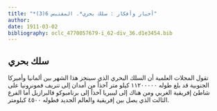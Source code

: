 ```yaml
---
title: "*أخبار وأفكار : سلك بحري*. المقتبس 6(3)"
author: 
date: 1911-03-02
bibliography: oclc_4770057679-i_62-div_36.d1e3454.bib
---
```




##  سلك بحري 


 تقول المجلات العلمية أن السلك البحري الذي سينجز هذا الشهر بين ألمانيا وأميركا الجنوبية قد بلغ طوله  ١١٢٠٠٠٠٠  كيلو متر آخذاً من أمدان إلى تنريف فمونرونيا على شاطئ إفريقية الغربي ومن هناك إلى ليبيريا آخذاً إلى برنامبوكو فالبرازيل أما الفرع الثالث الذي يصل بين إفريقية والعالم الجديد فطوله  ٤٥٠٠  كيلومتر. 
